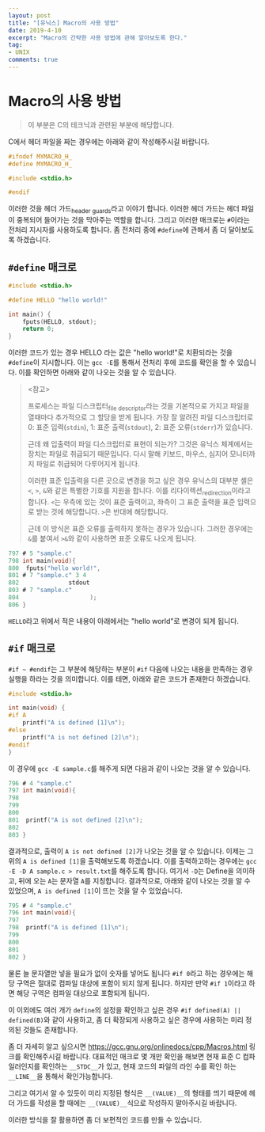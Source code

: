 ```yaml
---
layout: post
title: "[유닉스] Macro의 사용 방법"
date: 2019-4-10
excerpt: "Macro의 간략한 사용 방법에 관해 알아보도록 한다."
tag:
- UNIX
comments: true
---
```

# Macro의 사용 방법

> 이 부분은 C의  테크닉과 관련된 부분에 해당합니다.

C에서 헤더 파일을 짜는 경우에는 아래와 같이 작성해주시길 바랍니다.

```c
#ifndef MYMACRO_H_
#define MYMACRO_H_

#include <stdio.h>

#endif
```

이러한 것을 헤더 가드<sub>header guards</sub>라고 이야기 합니다. 이러한 헤더 가드는 헤더 파일이 중복되어 들어가는 것을 막아주는 역할을 합니다. 그리고 이러한 매크로는 `#`이라는 전처리 지시자를 사용하도록 합니다.  좀 전처리 중에 `#define`에 관해서 좀 더 달아보도록 하겠습니다.

## `#define` 매크로  

```c
#include <stdio.h>

#define HELLO "hello world!"

int main() {
    fputs(HELLO, stdout);
    return 0;
}
```

이러한 코드가 있는 경우 HELLO 라는 값은 "hello world!"로 치환되라는 것을 `#define`이 지시합니다. 이는 `gcc -E`를 통해서 전처리 후에 코드를 확인을 할 수 있습니다. 이를 확인하면 아래와 같이 나오는 것을 알 수 있습니다.

> \<참고\>
>
> 프로세스는 파일 디스크립터<sub>file descriptor</sub>라는 것을 기본적으로 가지고 파일을 열때마다 추가적으로 그 할당을 받게 됩니다.  가장 잘 알려진 파일 디스크립터로 0: 표준 입력(`stdin`), 1: 표준 출력(`stdout`), 2: 표준 오류(`stderr`)가 있습니다.
>
> 근데 왜 입출력이 파일 디스크립터로 표현이 되는가? 그것은 유닉스 체계에서는 장치는 파일로 취급되기 때문입니다. 다시 말해 키보드, 마우스, 심지어 모니터까지 파일로 취급되어 다루어지게 됩니다.
>
> 이러한 표준 입출력을 다른 곳으로 변경을 하고 싶은 경우 유닉스의 대부분 셸은 `<`, `>`, `&`와 같은 특별한 기호를 지원을 합니다. 이를 리다이렉션<sub>redirection</sub>이라고 합니다. `<`는 우측에 있는 것이 표준 출력이고, 좌측이 그 표준 출력을 표준 입력으로 받는 것에 해당합니다. `>`은 반대에 해당합니다.
>
> 근데 이 방식은 표준 오류를 출력하지 못하는 경우가 있습니다. 그러한 경우에는 `&`를 붙여서 `>&`와 같이 사용하면 표준 오류도 나오게 됩니다.

```c
797 # 5 "sample.c"
798 int main(void){
800  fputs("hello world!",
801 # 7 "sample.c" 3 4
802              stdout
803 # 7 "sample.c"
804                    );
806 }
```

`HELLO`라고 위에서 적은 내용이 아래에서는 "hello world"로 변경이 되게 됩니다.

## `#if` 매크로

`#if ~ #endif`는 그 부분에 해당하는 부분이 `#if` 다음에 나오는 내용을 만족하는 경우 실행을 하라는 것을 의미합니다. 이를 테면, 아래와 같은 코드가 존재한다 하겠습니다.

```c
#include <stdio.h>

int main(void) {
#if A
    printf("A is defined [1]\n");
#else
    printf("A is not defined [2]\n");
#endif
}
```

이 경우에 `gcc -E sample.c`를 해주게 되면 다음과 같이 나오는 것을 알 수 있습니다.

```c
796 # 4 "sample.c"
797 int main(void){
798
799
800
801  printf("A is not defined [2]\n");
802
803 }
```

결과적으로, 출력이 `A is not defined [2]`가 나오는 것을 알 수 있습니다. 이제는 그 위의 `A is defined [1]`을 출력해보도록 하겠습니다. 이를 출력하고하는 경우에는 `gcc -E -D A sample.c > result.txt`를 해주도록 합니다. 여기서 `-D`는 Define을 의미하고, 뒤에 오는 `A`는 문자열 `A`를 지칭합니다. 결과적으로, 아래와 같이 나오는 것을 알 수 있었으며, `A is defined [1]`이 뜨는 것을 알 수 있었습니다.

```c
795 # 4 "sample.c"
796 int main(void){
797
798  printf("A is defined [1]\n");
799
800
801
802 }
```

물론 늘 문자열만 넣을 필요가 없이 숫자를 넣어도 됩니다 `#if 0`라고 하는 경우에는 해당 구역은 절대로 컴파일 대상에 포함이 되지 않게 됩니다. 하지만 만약 `#if 1`이라고 하면  해당 구역은 컴파일 대상으로 포함되게 됩니다.

이 이외에도 여러 개가 `define`의 설정을 확인하고 싶은 경우 `#if defined(A) || defined(B)`와 같이 사용하고, 좀 더 확장되게 사용하고 싶은 경우에 사용하는 미리 정의된 것들도 존재합니다.

좀 더 자세히 알고 싶으시면 <https://gcc.gnu.org/onlinedocs/cpp/Macros.html> 링크를 확인해주시길 바랍니다.  대표적인 매크로 몇 개만 확인을 해보면 현재 표준 C 컴파일러인지를 확인하는 `__STDC__`가 있고, 현재 코드의 파일의 라인 수를 확인 하는 `__LINE__`을 통해서 확인가능합니다.

그리고 여기서 알 수 있듯이 미리 지정된 형식은 `__(VALUE)__`의 형태를 띄기 때문에 헤더 가드를 작성을 할 때에는 `__(VALUE)__`식으로 작성하지 말아주시길 바랍니다.

이러한 방식을 잘 활용하면 좀 더 보편적인 코드를 만들 수 있습니다.
